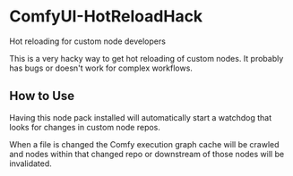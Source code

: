 # ComfyUI-HotReloadHack
Hot reloading for custom node developers

This is a very hacky way to get hot reloading of custom nodes. It probably has bugs or doesn't work for complex workflows.

## How to Use

Having this node pack installed will automatically start a watchdog that looks for changes in custom node repos.

When a file is changed the Comfy execution graph cache will be crawled and nodes within that changed repo or downstream of those nodes will be invalidated.



